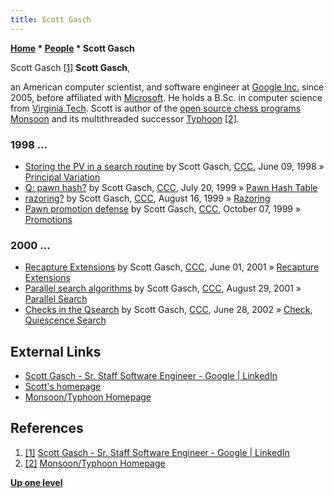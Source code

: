 ```yaml
---
title: Scott Gasch
---
```

**[Home](Home "Home") \* [People](People "People") \* Scott Gasch**



 [](https://www.linkedin.com/in/scottgasch) Scott Gasch <a id="cite-note-1" href="#cite-ref-1">[1]</a> 
**Scott Gasch**,   

an American computer scientist, and software engineer at [Google Inc.](index.php?title=Google&action=edit&redlink=1 "Google (page does not exist)") since 2005, before affiliated with [Microsoft](Microsoft "Microsoft"). He holds a B.Sc. in computer science from [Virginia Tech](https://en.wikipedia.org/wiki/Virginia_Tech).
Scott is author of the [open source chess programs](Category:Open_Source "Category:Open Source") [Monsoon](Monsoon "Monsoon") and its multithreaded successor [Typhoon](Typhoon "Typhoon") <a id="cite-note-2" href="#cite-ref-2">[2]</a>. 



### 1998 ...


* [Storing the PV in a search routine](https://www.stmintz.com/ccc/index.php?id=20265) by Scott Gasch, [CCC](CCC "CCC"), June 09, 1998 » [Principal Variation](Principal_Variation "Principal Variation")
* [Q: pawn hash?](https://www.stmintz.com/ccc/index.php?id=61063) by Scott Gasch, [CCC](CCC "CCC"), July 20, 1999 » [Pawn Hash Table](Pawn_Hash_Table "Pawn Hash Table")
* [razoring?](https://www.stmintz.com/ccc/index.php?id=64838) by Scott Gasch, [CCC](CCC "CCC"), August 16, 1999 » [Razoring](Razoring "Razoring")
* [Pawn promotion defense](https://www.stmintz.com/ccc/index.php?id=72219) by Scott Gasch, [CCC](CCC "CCC"), October 07, 1999 » [Promotions](Promotions "Promotions")


### 2000 ...


* [Recapture Extensions](https://www.stmintz.com/ccc/index.php?id=172885) by Scott Gasch, [CCC](CCC "CCC"), June 01, 2001 » [Recapture Extensions](Recapture_Extensions "Recapture Extensions")
* [Parallel search algorithms](https://www.stmintz.com/ccc/index.php?id=186273) by Scott Gasch, [CCC](CCC "CCC"), August 29, 2001 » [Parallel Search](Parallel_Search "Parallel Search")
* [Checks in the Qsearch](https://www.stmintz.com/ccc/index.php?id=237893) by Scott Gasch, [CCC](CCC "CCC"), June 28, 2002 » [Check](Check "Check"), [Quiescence Search](Quiescence_Search "Quiescence Search")


## External Links


* [Scott Gasch - Sr. Staff Software Engineer - Google | LinkedIn](https://www.linkedin.com/in/scottgasch)
* [Scott's homepage](https://wannabe.guru.org/scott/info/)
* [Monsoon/Typhoon Homepage](https://wannabe.guru.org/scott/hobbies/chess/)


## References


1. <a id="cite-ref-1" href="#cite-note-1">[1]</a> [Scott Gasch - Sr. Staff Software Engineer - Google | LinkedIn](https://www.linkedin.com/in/scottgasch)
2. <a id="cite-ref-2" href="#cite-note-2">[2]</a> [Monsoon/Typhoon Homepage](https://wannabe.guru.org/scott/hobbies/chess/)

**[Up one level](People "People")**







 
